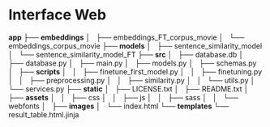 # Interface Web 

**app**
├── **embeddings**
│   ├── embeddings_FT_corpus_movie
│   └── embeddings_corpus_movie
├── **models**
│   ├── sentence_similarity_model
│   └── sentence_similarity_model_FT
├── **src**
│   ├── database.db
│   ├── database.py
│   ├── main.py
│   ├── models.py
│   ├── schemas.py
│   ├── **scripts**
│   │   ├── finetune_first_model.py
│   │   ├── finetuning.py
│   │   ├── preprocessing.py
│   │   ├── similarity.py
│   │   └── utils.py
│   └── services.py
├── **static**
│   ├── LICENSE.txt
│   ├── README.txt
│   ├── **assets**
│   │   ├── css
│   │   ├── js
│   │   ├── sass
│   │   └── webfonts
│   ├── **images**
│   └── index.html
└── **templates**
    └── result_table.html.jinja